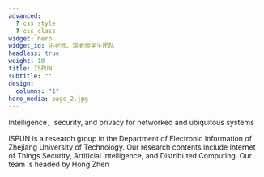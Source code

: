 ```yaml
---
advanced:
  ? css_style
  ? css_class
widget: hero
widget_id: 洪老师、温老师学生团队
headless: true
weight: 10
title: ISPUN
subtitle: ""
design:
  columns: "1"
hero_media: page_2.jpg
---
```

Intelligence，security, and privacy for networked and ubiquitous systems

ISPUN is a research group in the Department of Electronic Information of Zhejiang University of Technology. Our research contents include Internet of Things Security, Artificial Intelligence, and Distributed Computing. Our team is headed by Hong Zhen